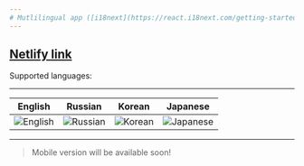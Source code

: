 ```yaml
---
# Mutlilingual app ([i18next](https://react.i18next.com/getting-started))
---
```

[Netlify link](https://sotoshi.netlify.app/)
---
Supported languages:
***
English           |  Russian          |Korean           |  Japanese          |
:-------------------------:|:-------------------------:|:-------------------------:|:-------------------------:|
![English](https://image.flaticon.com/icons/png/512/197/197374.png)  |  ![Russian](https://image.flaticon.com/icons/png/512/197/197408.png)|  ![Korean](https://image.flaticon.com/icons/png/512/197/197582.png)|  ![Japanese](https://image.flaticon.com/icons/png/512/197/197604.png)
***
> Mobile version will be available soon!
